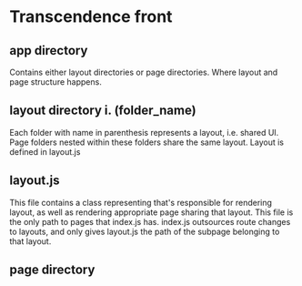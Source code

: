 # Transcendence front

## app directory
Contains either layout directories or page directories. Where layout and page structure happens.

## layout directory i. (folder_name)
Each folder with name in parenthesis represents a layout, i.e. shared UI. Page folders nested within these folders share the same layout. Layout is defined in layout.js

## layout.js
This file contains a class representing that's responsible for rendering layout, as well as rendering appropriate page sharing that layout. This file is the only path to pages that index.js has. index.js outsources route changes to layouts, and only gives layout.js the path of the subpage belonging to that layout. 

## page directory

